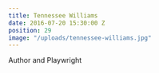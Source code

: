 ```yaml
---
title: Tennessee Williams
date: 2016-07-20 15:30:00 Z
position: 29
image: "/uploads/tennessee-williams.jpg"
---
```


Author and Playwright
